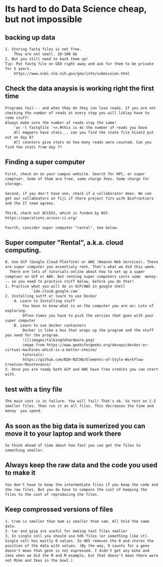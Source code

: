 
# Its hard to do Data Science cheap, but not impossible

## backing up data
	1. Storing fastq files is not free.
		They are not small. 20-100 Gb
	2. But you still need to back them up!
	Tip: Put fastq file on GEO right away and ask for them to be private for 5 years. 
		https://www.ncbi.nlm.nih.gov/geo/info/submission.html

## Check the data anaysis is working right the first time
	Programs fail--- and when they do they can lose reads. If you are not checking the number of reads at every step you will likley have to redo stuff!
	Always make sure the number of reads stay the same!
		`wc -l fastqfile `<>.#this is 4x the number of reads you have
		All mappers have stats... can you find the state file hisat2 put out on day 8?
		All counters give stats on how many reads were counted. Can you find the stats from day 7?
	


## Finding a super computer
	First, check on on your campus website. Search for HPC, or super comptuer. Some of them are free, some charge fees. Some charge for storage. 
	
	Second, if you don't have one, check if a collaborator does. We can get our collaboators on fiji if there project fits with Biofrontiers and the IT team agrees. 

	Third, check out ACCESS, which is funded by NSF. https://operations.access-ci.org/ 

	Fourth, consider super computer "rental". See below. 

## Super computer "Rental", a.k.a. cloud computing. 
	0. Use GCP (Google Cloud Platform) or AWS (Amazon Web Services). These are super computer you essentialy rent. That's what we did this week. 
	  There are lots of tutorials online about how to set up a super comptuer on GCP or AWS. But renting super computers costs some  money--- so you need to practice stuff below, before you do that!
 	1. Practice what you will do in GCP/AWS in google shell
                `ide.cloud.google.com`
	2. Installing sutff or learn to use Docker
		A. Learn to Installing stuff
		 	You have to know what is on the computer you are on: Lots of exploring.
			Often times you have to pick the version that goes with your super computer
		B. Learn to use docker containers
			Docker is like a box that wraps up the program and the stuff you need for the program.
			![](images/talkingtohardware.png)
			image from https://www.geeksforgeeks.org/devops/docker-or-virtual-machines-which-is-a-better-choice/
			tutorials:
			https://github.com/NIH-NICHD/Elements-of-Style-Workflow-Creation-Maintenance/
 	3. Once you are ready both GCP and AWS have free credits you can start with. 


## test with a tiny file	
	The main cost is in failure. You will fail! That's ok. So test on 1-2 smaller files. Then run it on all files. This decreases the time and money  you spend.  

## As soon as the big data is sumerized you can move it to your laptop and work there					
	So think ahead of time about how fast you can get the files to something smaller.

## Always keep the raw data and the code you used to make it
	You don't have to keep the intermediate files if you keep the code and the raw files. But you do have to compare the cost of keeping the files to the cost of reproducing the files. 
 
## Keep compressed versions of files
	1. Cram is smaller than bam is smaller than sam. All hold the same data.
	2. tar and gzip are useful for making text files smaller
	3. In single cell you should use hd5 files (or something like it). Single cell has mostly 0 values. So HD5 removes the 0 and stores the position of the data with values. (By the way, 0 counts for a gene doesn't mean that gene is not expressed. I didn't get any mike and ikes when we did the M and M example, but that doesn't mean there were not Mike and Ikes in the bowl.)
